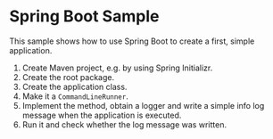 # Spring Boot Sample

This sample shows how to use Spring Boot to create a first, simple application.

1. Create Maven project, e.g. by using Spring Initializr.
1. Create the root package.
1. Create the application class.
1. Make it a `CommandLineRunner`.
1. Implement the method, obtain a logger and write a simple info log message when the application is executed.
1. Run it and check whether the log message was written.